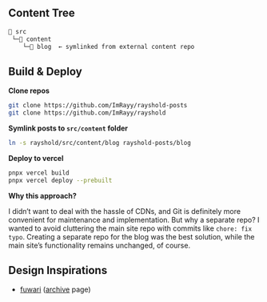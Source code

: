 ## Content Tree

```txt
📁 src
 └─📁 content
    └─📁 blog  ← symlinked from external content repo
```

## Build & Deploy

**Clone repos**

```bash
git clone https://github.com/ImRayy/rayshold-posts
git clone https://github.com/ImRayy/rayshold
```

**Symlink posts to `src/content` folder**

```bash
ln -s rayshold/src/content/blog rayshold-posts/blog
```

**Deploy to vercel**

```bash
pnpx vercel build
pnpx vercel deploy --prebuilt
```

**Why this approach?**

I didn’t want to deal with the hassle of CDNs, and Git is definitely more convenient for maintenance and implementation. But why a separate repo? I wanted to avoid cluttering the main site repo with commits like `chore: fix typo`. Creating a separate repo for the blog was the best solution, while the main site’s functionality remains unchanged, of course.

## Design Inspirations

- [fuwari](https://github.com/saicaca/fuwari) ([archive](https://fuwari.vercel.app/archive/) page)
